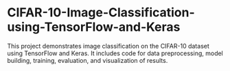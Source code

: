 # CIFAR-10-Image-Classification-using-TensorFlow-and-Keras
This project demonstrates image classification on the CIFAR-10 dataset using TensorFlow and Keras. It includes code for data preprocessing, model building, training, evaluation, and visualization of results.
